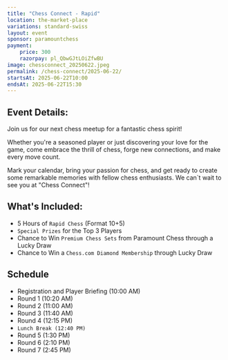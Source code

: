 ```yaml
---
title: "Chess Connect - Rapid"
location: the-market-place
variations: standard-swiss
layout: event
sponsor: paramountchess
payment:
    price: 300
    razorpay: pl_QbwGJtLOiZfwBU
image: chessconnect_20250622.jpeg
permalink: /chess-connect/2025-06-22/
startsAt: 2025-06-22T10:00
endsAt: 2025-06-22T15:30
---
```

## Event Details:

Join us for our next chess meetup for a fantastic chess
spirit!

Whether you're a seasoned player or just discovering your love
for the game, come embrace the thrill of chess, forge new connections, and
make every move count. 

Mark your calendar, bring your passion for chess, and get ready to create some remarkable memories with fellow chess enthusiasts. We can`t wait to see you at "Chess Connect"!

## What's Included:
- 5 Hours of `Rapid Chess` (Format 10+5)
- `Special Prizes` for the Top 3 Players
- Chance to Win `Premium Chess Sets` from Paramount Chess through a Lucky Draw
- Chance to Win a `Chess.com Diamond Membership` through Lucky Draw

## Schedule

- Registration and Player Briefing (10:00 AM)
- Round 1 (10:20 AM)
- Round 2 (11:00 AM)
- Round 3 (11:40 AM)
- Round 4 (12:15 PM)
- `Lunch Break (12:40 PM)`
- Round 5 (1:30 PM)
- Round 6 (2:10 PM)
- Round 7 (2:45 PM)

